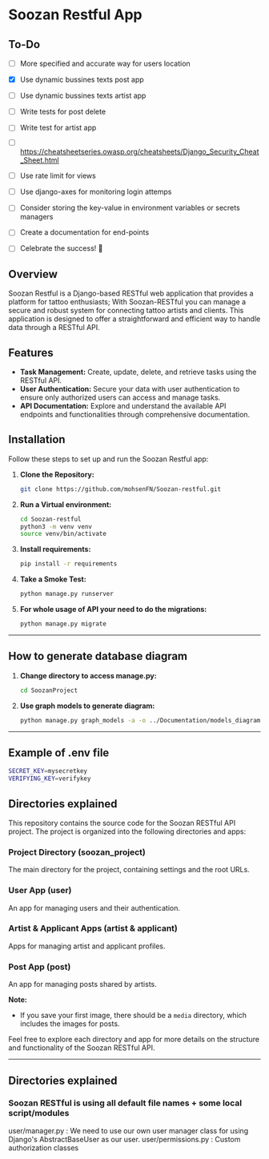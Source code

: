 # Soozan Restful App

## To-Do
- [ ] More specified and accurate way for users location 
- [x] Use dynamic bussines texts post app
- [ ] Use dynamic bussines texts artist app
- [ ] Write tests for post delete
- [ ] Write test for artist app  
- [ ] https://cheatsheetseries.owasp.org/cheatsheets/Django_Security_Cheat_Sheet.html
- [ ] Use rate limit for views
- [ ] Use django-axes for monitoring login attemps
- [ ] Consider storing the key-value in environment variables or secrets managers
- [ ] Create a documentation for end-points
- [ ] Celebrate the success! 🎉



## Overview

Soozan Restful is a Django-based RESTful web application that provides a platform for tattoo enthusiasts; With Soozan-RESTful you can manage a secure and robust system for connecting tattoo artists and clients. This application is designed to offer a straightforward and efficient way to handle data through a RESTful API.

## Features

- **Task Management:** Create, update, delete, and retrieve tasks using the RESTful API.
- **User Authentication:** Secure your data with user authentication to ensure only authorized users can access and manage tasks.
- **API Documentation:** Explore and understand the available API endpoints and functionalities through comprehensive documentation.

## Installation

Follow these steps to set up and run the Soozan Restful app:

1. **Clone the Repository:**
   ```bash
   git clone https://github.com/mohsenFN/Soozan-restful.git
   ```

2. **Run a Virtual environment:**
   ```bash
   cd Soozan-restful
   python3 -m venv venv
   source venv/bin/activate
   ```

3. **Install requirements:**
   ```bash
   pip install -r requirements
   ```

4. **Take a Smoke Test:**
   ```bash
   python manage.py runserver
   ```

4. **For whole usage of API your need to do the migrations:**
   ```bash
   python manage.py migrate
   ```

---

## How to generate database diagram

1. **Change directory to access manage.py:**
   ```bash
   cd SoozanProject
   ```

2. **Use graph models to generate diagram:**
   ```bash
   python manage.py graph_models -a -o ../Documentation/models_diagram.pdf
   ```

---

## Example of .env file
   ```bash
   SECRET_KEY=mysecretkey
   VERIFYING_KEY=verifykey
   ```

## Directories explained 

This repository contains the source code for the Soozan RESTful API project. The project is organized into the following directories and apps:

### Project Directory (soozan_project)

The main directory for the project, containing settings and the root URLs.

### User App (user)

An app for managing users and their authentication.

### Artist & Applicant Apps (artist & applicant)

Apps for managing artist and applicant profiles.

### Post App (post)

An app for managing posts shared by artists.

**Note:**
- If you save your first image, there should be a `media` directory, which includes the images for posts.

Feel free to explore each directory and app for more details on the structure and functionality of the Soozan RESTful API.

---

## Directories explained 

### Soozan RESTful is using all default file names + some local script/modules

user/manager.py : We need to use our own user manager class for using Django's AbstractBaseUser as our user.
user/permissions.py : Custom authorization classes
